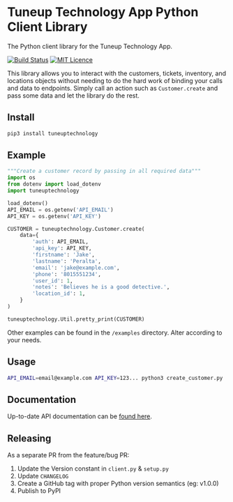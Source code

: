 # Tuneup Technology App Python Client Library

The Python client library for the Tuneup Technology App.

[![Build Status](https://travis-ci.com/ncr4/tuneuptechnology-python.svg?branch=master)](https://travis-ci.com/ncr4/tuneuptechnology-python)
[![MIT Licence](https://badges.frapsoft.com/os/mit/mit.svg?v=103)](https://opensource.org/licenses/mit-license.php)

This library allows you to interact with the customers, tickets, inventory, and locations objects without needing to do the hard work of binding your calls and data to endpoints. Simply call an action such as `Customer.create` and pass some data and let the library do the rest.

## Install

```bash
pip3 install tuneuptechnology
```

## Example

```python
"""Create a customer record by passing in all required data"""
import os
from dotenv import load_dotenv
import tuneuptechnology

load_dotenv()
API_EMAIL = os.getenv('API_EMAIL')
API_KEY = os.getenv('API_KEY')

CUSTOMER = tuneuptechnology.Customer.create(
	data={
		'auth': API_EMAIL,
		'api_key': API_KEY,
		'firstname': 'Jake',
		'lastname': 'Peralta',
		'email': 'jake@example.com',
		'phone': '8015551234',
		'user_id': 1,
		'notes': 'Believes he is a good detective.',
		'location_id': 1,
	}
)

tuneuptechnology.Util.pretty_print(CUSTOMER)
```

Other examples can be found in the `/examples` directory. Alter according to your needs.

## Usage

```bash
API_EMAIL=email@example.com API_KEY=123... python3 create_customer.py
```

## Documentation

Up-to-date API documentation can be [found here](https://app.tuneuptechnology.com/docs/api).

## Releasing

As a separate PR from the feature/bug PR:

1. Update the Version constant in `client.py` & `setup.py`
1. Update `CHANGELOG`
1. Create a GitHub tag with proper Python version semantics (eg: v1.0.0)
1. Publish to PyPI
